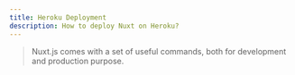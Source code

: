 ```yaml
---
title: Heroku Deployment
description: How to deploy Nuxt on Heroku?
---
```


> Nuxt.js comes with a set of useful commands, both for development and production purpose.

